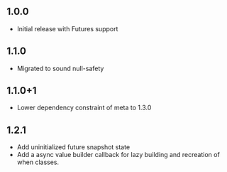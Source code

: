 ## 1.0.0

* Initial release with Futures support

## 1.1.0

* Migrated to sound null-safety

## 1.1.0+1

* Lower dependency constraint of meta to 1.3.0

## 1.2.1

* Add uninitialized future snapshot state
* Add a async value builder callback for lazy building and recreation of when classes.
